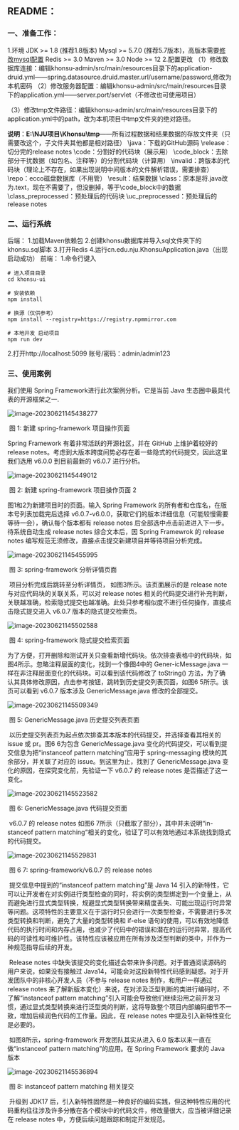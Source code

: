 ## README：
### 一、准备工作：
1.环境
JDK >= 1.8 (推荐1.8版本)
Mysql >= 5.7.0 (推荐5.7版本)，高版本需要[修改mysql配置](https://blog.csdn.net/Ginny97/article/details/116862568#:~:text=%E8%A7%A3%E5%86%B3%E6%96%B9%E6%B3%95%EF%BC%9A%20--,%E5%8E%BB%E9%99%A4%20ONLY_FULL_GROUP_BY%E6%A8%A1%E5%BC%8F%EF%BC%8C%E9%87%8D%E6%96%B0%E8%AE%BE%E7%BD%AE%E5%80%BC%E3%80%82)
Redis >= 3.0
Maven >= 3.0
Node >= 12
2.配置更改
（1）修改数据库连接：编辑khonsu-admin/src/main/resources目录下的application-druid.yml——spring.datasource.druid.master.url/username/password,修改为本机密码
（2）修改服务器配置：编辑khonsu-admin/src/main/resources目录下的application.yml——server.port/servlet（不修改也可使用项目）

（3）修改tmp文件路径：编辑khonsu-admin/src/main/resources目录下的application.yml中的path，改为本机项目中tmp文件夹的绝对路径。

**说明**：**E:\NJU项目\Khonsu\tmp**——所有过程数据和结果数据的存放文件夹（只需要改这个，子文件夹其他都是相对路径）
  \java：下载的GitHub源码
    \release：切分完的release notes
  \code：分割好的代码块（展示用）
    \code_block：去除部分干扰数据（如包名、注释等）的分割代码块（计算用）
    \invalid：跨版本的代码块（理论上不存在，如果出现说明中间版本的文件解析错误，需要排查）
  \repo：ecco磁盘数据库（不用管）
    \result：结果数据
        \class：原本是将.java改为.text，现在不需要了，但没删掉，等于\code_block中的数据
        \class_preprocessed：预处理后的代码块
        \uc_preprocessed：预处理后的release notes

### 二、运行系统
后端：
1.加载Maven依赖包
2.创建khonsu数据库并导入sql文件夹下的khonsu.sql脚本
3.打开Redis
4.运行cn.edu.nju.KhonsuApplication.java（出现启动成功）
前端：
1.命令行键入

```
# 进入项目目录
cd khonsu-ui

# 安装依赖
npm install

# 换源（仅供参考）
npm install --registry=https://registry.npmmirror.com

# 本地开发 启动项目
npm run dev
```

2.打开http://localhost:5099 账号/密码：admin/admin123



### 三、使用案例

我们使用 Spring Framework进行此次案例分析。它是当前 Java 生态圈中最具代表的开源框架之一.

![image-20230621145438277](./README.assets/image-20230621145438277-1687330482643-1.png) 

​                                     图 1: 新建 spring-framework 项目操作页面 

Spring Framework 有着非常活跃的开源社区，并在 GitHub 上维护着较好的 release notes。考虑到大版本跨度间势必存在着一些隐式的代码提交，因此这里我们选用 v6.0.0 到目前最新的 v6.0.7 进行分析。

 ![image-20230621145449012](./README.assets/image-20230621145449012-1687330490100-3.png) 

​                                      图 2: 新建 spring-framework 项目操作页面 2

 

  图1和2为新建项目时的页面。输入 Spring Framework 的所有者和仓库名，在版本号列表加载完后选择 v6.0.7-v6.0.0，获取它们的版本详细信息（可能较慢需要等待一会），确认每个版本都有 release notes 后全部选中点击前进进入下一步。待系统自动生成 release notes 综合文本后，因 Spring Framewrok 的 release notes 编写规范无须修改，直接点击提交新建项目并等待项目分析完成。

 ![image-20230621145455995](./README.assets/image-20230621145455995-1687330496894-5.png) 

​                                       图 3: spring-framework 分析详情页面

​		项目分析完成后跳转至分析详情页， 如图3所示。该页面展示的是 release note 与对应代码块的关联关系，可以对 release notes 相关的代码提交进行补充判断，关联越准确，检索隐式提交也越准确。此处只参考相似度不进行任何操作，直接点击隐式提交进入 v6.0.7 版本的隐式提交检索页。

![image-20230621145502588](./README.assets/image-20230621145502588-1687330503507-7.png) 

​                                           图 4: spring-framework 隐式提交检索页面

​		为了方便，打开删除和测试开关只查看新增代码块。依次排查表格中的代码块，如图4所示。忽略注释层面的变化，找到一个像图4中的 Gener-icMessage.java 一样在非注释层面变化的代码块。可以看到该代码修改了 toString() 方法，为了确认其具体修改原因，点击参考按钮，跳转到历史提交列表页面，如图6 5所示。该页可以看到 v6.0.7 版本涉及 GenericMessage.java 修改的全部提交。

![image-20230621145509349](./README.assets/image-20230621145509349-1687330510314-9.png) 

​                                       图 5: GenericMessage.java 历史提交列表页面



​	以历史提交列表页为起点依次排查其本版本的代码提交，并选择查看其相关的 issue 或 pr。图6 6为包含 GenericMessage.java 变化的代码提交，可以看到提交信息为把“instanceof pattern matching”应用于 spring-messaging 模块的其余部分，并关联了对应的 issue。到这里为止，找到了 GenericMessage.java 变化的原因，在探究变化前，先验证一下 v6.0.7 的 release notes 是否描述了这一变化。

 ![image-20230621145523582](./README.assets/image-20230621145523582-1687330524616-11.png) 

​                                         图 6: GenericMessage.java 代码提交页面



​		v6.0.7 的 release notes 如图6 7所示（只截取了部分），其中并未说明“in-stanceof pattern matching”相关的变化，验证了可以有效地通过本系统找到隐式的代码提交。

 ![image-20230621145529831](./README.assets/image-20230621145529831-1687330530792-13.png) 

​                                  图 6 7: spring-framework/v6.0.7 的 release notes

​		提交信息中提到的“instanceof pattern matching”是 Java 14 引入的新特性，它可以让开发者在对实例进行类型检查的同时，将实例的类型绑定到一个变量上，从而避免进行显式类型转换，规避显式类型转换带来精度丢失、可能出现运行时异常等问题。这项特性的主要意义在于运行时只会进行一次类型检查，不需要进行多次类型转换和判断，避免了大量的类型转换和 if-else 语句的使用，可以有效地降低代码的执行时间和内存占用，也减少了代码中的错误和潜在的运行时异常，提高代码的可读性和可维护性。该特性应该被应用在所有涉及泛型判断的类中，并作为一种规范指导后续的开发。

​		Release notes 中缺失该提交的变化描述会带来许多问题。对于普通阅读源码的用户来说，如果没有接触过 Java14，可能会对这段新特性代码感到疑惑。对于开发团队中的非核心开发人员（不参与 release notes 制作，和用户一样通过 release notes 来了解新版本变化）来说，在对涉及泛型判断的类进行编码时，不了解“instanceof pattern matching”引入可能会导致他们继续沿用之前开发习惯，通过显式类型转换来进行泛型类的判断，这将导致整个项目内部编码细节不一致，增加后续润色代码的工作量。因此，在 release notes 中提及引入新特性变化是必要的。

​		如图8所示，spring-framework 开发团队其实从进入 6.0 版本以来一直在做“instanceof pattern matching”的应用。在 Spring Framework 要求的 Java 版本

![image-20230621145536894](./README.assets/image-20230621145536894-1687330537864-15.png)

​                                        图 8: instanceof pattern matching 相关提交

​		升级到 JDK17 后，引入新特性固然是一种良好的编码实践，但这种特性应用的代码重构往往涉及许多分散在各个模块中的代码文件，修改量很大，应当被详细记录在 release notes 中，方便后续问题跟踪和制定开发规范。